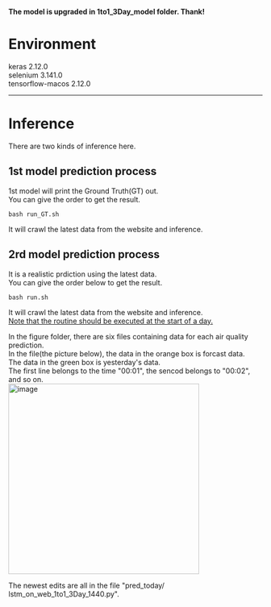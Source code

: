 **The model is upgraded in 1to1_3Day_model folder. Thank!**


# Environment
keras               2.12.0  
selenium            3.141.0  
tensorflow-macos    2.12.0  

****
# Inference
There are two kinds of inference here.

## 1st model prediction process
1st model will print the Ground Truth(GT) out.  
You can give the order to get the result.
```
bash run_GT.sh
```
It will crawl the latest data from the website and inference.


## 2rd model prediction process
It is a realistic prdiction using the latest data.  
You can give the order below to get the result.
```
bash run.sh
```
It will crawl the latest data from the website and inference.  
<ins> Note that the routine should be executed at the start of a day. </ins>  


In the figure folder, there are six files containing data for each air quality prediction.  
In the file(the picture below), the data in the orange box is forcast data.  
The data in the green box is yesterday's data.  
The first line belongs to the time "00:01", the sencod belongs to "00:02", and so on.  
<img width="378" alt="image" src="https://github.com/Moyacaca/TSRI_Air-Quality-Prediction/assets/117159970/c9ca9522-3103-407a-9d4a-be782da6b0b0">

The newest edits are all in the file "pred_today/ lstm_on_web_1to1_3Day_1440.py".

